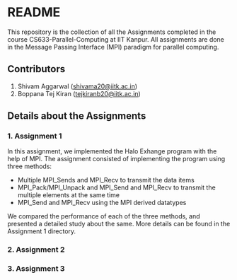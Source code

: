 # README

This repository is the collection of all the Assignments completed in the course CS633-Parallel-Computing at IIT Kanpur. All assignments are done in the Message Passing Interface (MPI) paradigm for parallel computing.

## Contributors
1. Shivam Aggarwal (shivama20@iitk.ac.in)
2. Boppana Tej Kiran (tejkiranb20@iitk.ac.in)
   
## Details about the Assignments

### 1. Assignment 1
In this assignment, we implemented the Halo Exhange program with the help of MPI. The assignment consisted of implementing the program using three methods:
- Multiple MPI_Sends and MPI_Recv to transmit the data items
- MPI_Pack/MPI_Unpack and MPI_Send and MPI_Recv to transmit the multiple elements at the same time
- MPI_Send and MPI_Recv using the MPI derived datatypes
  
We compared the performance of each of the three methods, and presented a detailed study about the same. More details can be found in the Assignment 1 directory.
### 2. Assignment 2
### 3. Assignment 3